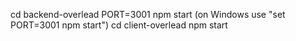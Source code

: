 cd backend-overlead
PORT=3001 npm start  (on Windows use "set PORT=3001 npm start")
cd client-overlead
npm start